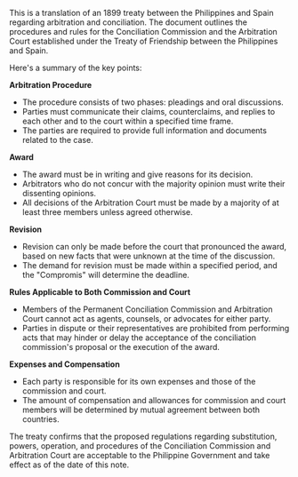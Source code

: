 This is a translation of an 1899 treaty between the Philippines and Spain regarding arbitration and conciliation. The document outlines the procedures and rules for the Conciliation Commission and the Arbitration Court established under the Treaty of Friendship between the Philippines and Spain.

Here's a summary of the key points:

**Arbitration Procedure**

* The procedure consists of two phases: pleadings and oral discussions.
* Parties must communicate their claims, counterclaims, and replies to each other and to the court within a specified time frame.
* The parties are required to provide full information and documents related to the case.

**Award**

* The award must be in writing and give reasons for its decision.
* Arbitrators who do not concur with the majority opinion must write their dissenting opinions.
* All decisions of the Arbitration Court must be made by a majority of at least three members unless agreed otherwise.

**Revision**

* Revision can only be made before the court that pronounced the award, based on new facts that were unknown at the time of the discussion.
* The demand for revision must be made within a specified period, and the "Compromis" will determine the deadline.

**Rules Applicable to Both Commission and Court**

* Members of the Permanent Conciliation Commission and Arbitration Court cannot act as agents, counsels, or advocates for either party.
* Parties in dispute or their representatives are prohibited from performing acts that may hinder or delay the acceptance of the conciliation commission's proposal or the execution of the award.

**Expenses and Compensation**

* Each party is responsible for its own expenses and those of the commission and court.
* The amount of compensation and allowances for commission and court members will be determined by mutual agreement between both countries.

The treaty confirms that the proposed regulations regarding substitution, powers, operation, and procedures of the Conciliation Commission and Arbitration Court are acceptable to the Philippine Government and take effect as of the date of this note.